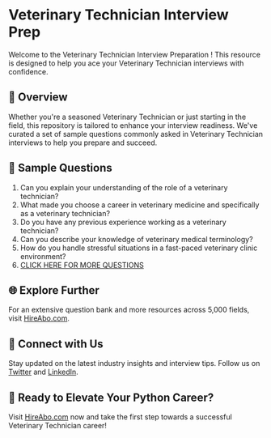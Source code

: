 # Veterinary Technician Interview Prep

Welcome to the Veterinary Technician Interview Preparation ! This resource is designed to help you ace your Veterinary Technician interviews with confidence.

## 🚀 Overview

Whether you're a seasoned Veterinary Technician or just starting in the field, this repository is tailored to enhance your interview readiness. We've curated a set of sample questions commonly asked in Veterinary Technician interviews to help you prepare and succeed.

## 📝 Sample Questions

1. Can you explain your understanding of the role of a veterinary technician?
2. What made you choose a career in veterinary medicine and specifically as a veterinary technician?
3. Do you have any previous experience working as a veterinary technician?
4. Can you describe your knowledge of veterinary medical terminology?
5. How do you handle stressful situations in a fast-paced veterinary clinic environment?
6. [CLICK HERE FOR MORE QUESTIONS](https://hireabo.com/job/24_1_0/Veterinary%20Technician)

## 🌐 Explore Further

For an extensive question bank and more resources across 5,000 fields, visit [HireAbo.com](https://www.hireabo.com).

## 📱 Connect with Us

Stay updated on the latest industry insights and interview tips. Follow us on [Twitter](https://twitter.com/hireabo) and [LinkedIn](https://www.linkedin.com/in/hire-abo-3609972a8/).

## 🚀 Ready to Elevate Your Python Career?

Visit [HireAbo.com](https://www.hireabo.com) now and take the first step towards a successful Veterinary Technician career!